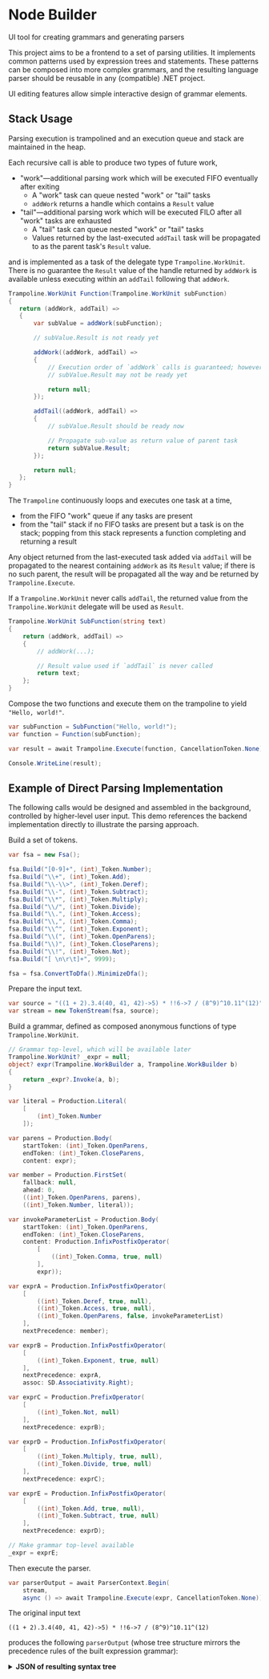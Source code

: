 # Node Builder
UI tool for creating grammars and generating parsers

This project aims to be a frontend to a set of parsing utilities. It implements common patterns used by expression trees and statements. These patterns can be composed into more complex grammars, and the resulting language parser should be reusable in any (compatible) .NET project.

UI editing features allow simple interactive design of grammar elements.

## Stack Usage

Parsing execution is trampolined and an execution queue and stack are maintained in the heap.

Each recursive call is able to produce two types of future work,
 * "work"&mdash;additional parsing work which will be executed FIFO eventually after exiting
   - A "work" task can queue nested "work" or "tail" tasks
   - `addWork` returns a handle which contains a `Result` value
 * "tail"&mdash;additional parsing work which will be executed FILO after all "work" tasks are exhausted
   - A "tail" task can queue nested "work" or "tail" tasks
   - Values returned by the last-executed `addTail` task will be propagated to as the parent task's `Result` value.

 and is implemented as a task of the delegate type `Trampoline.WorkUnit`. There is no guarantee the `Result` value of the handle returned by `addWork` is available unless executing within an `addTail` following that `addWork`.

 ```csharp
Trampoline.WorkUnit Function(Trampoline.WorkUnit subFunction)
{
    return (addWork, addTail) =>
    {
        var subValue = addWork(subFunction);

        // subValue.Result is not ready yet

        addWork((addWork, addTail) =>
        {
            // Execution order of `addWork` calls is guaranteed; however,
            // subValue.Result may not be ready yet

            return null;
        });

        addTail((addWork, addTail) =>
        {
            // subValue.Result should be ready now

            // Propagate sub-value as return value of parent task
            return subValue.Result;
        });

        return null;
    };
}
 ```

The `Trampoline` continuously loops and executes one task at a time,
 * from the FIFO "work" queue if any tasks are present
 * from the "tail" stack if no FIFO tasks are present but a task is on the stack; popping from this stack represents a function completing and returning a result

Any object returned from the last-executed task added via `addTail` will be propagated to the nearest containing `addWork` as its `Result` value; if there is no such parent, the result will be propagated all the way and be returned by `Trampoline.Execute`.

If a `Trampoline.WorkUnit` never calls `addTail`, the returned value from the `Trampoline.WorkUnit` delegate will be used as `Result`.

```csharp
Trampoline.WorkUnit SubFunction(string text)
{
    return (addWork, addTail) =>
    {
        // addWork(...);

        // Result value used if `addTail` is never called
        return text;
    };
}
```

Compose the two functions and execute them on the trampoline to yield `"Hello, world!"`.

```csharp
var subFunction = SubFunction("Hello, world!");
var function = Function(subFunction);

var result = await Trampoline.Execute(function, CancellationToken.None);

Console.WriteLine(result);
```

## Example of Direct Parsing Implementation
The following calls would be designed and assembled in the background, controlled by higher-level user input. This demo references the backend implementation directly to illustrate the parsing approach.

Build a set of tokens.
```csharp
var fsa = new Fsa();

fsa.Build("[0-9]+", (int)_Token.Number);
fsa.Build("\\+", (int)_Token.Add);
fsa.Build("\\-\\>", (int)_Token.Deref);
fsa.Build("\\-", (int)_Token.Subtract);
fsa.Build("\\*", (int)_Token.Multiply);
fsa.Build("\\/", (int)_Token.Divide);
fsa.Build("\\.", (int)_Token.Access);
fsa.Build("\\,", (int)_Token.Comma);
fsa.Build("\\^", (int)_Token.Exponent);
fsa.Build("\\(", (int)_Token.OpenParens);
fsa.Build("\\)", (int)_Token.CloseParens);
fsa.Build("\\!", (int)_Token.Not);
fsa.Build("[ \n\r\t]+", 9999);

fsa = fsa.ConvertToDfa().MinimizeDfa();
```

Prepare the input text.
```csharp
var source = "((1 + 2).3.4(40, 41, 42)->5) * !!6->7 / (8^9)^10.11^(12)";
var stream = new TokenStream(fsa, source);
```

Build a grammar, defined as composed anonymous functions of type `Trampoline.WorkUnit`.
```csharp
// Grammar top-level, which will be available later
Trampoline.WorkUnit? _expr = null;
object? expr(Trampoline.WorkBuilder a, Trampoline.WorkBuilder b)
{
    return _expr?.Invoke(a, b);
}

var literal = Production.Literal(
    [
        (int)_Token.Number
    ]);

var parens = Production.Body(
    startToken: (int)_Token.OpenParens,
    endToken: (int)_Token.CloseParens,
    content: expr);

var member = Production.FirstSet(
    fallback: null,
    ahead: 0,
    ((int)_Token.OpenParens, parens),
    ((int)_Token.Number, literal));

var invokeParameterList = Production.Body(
    startToken: (int)_Token.OpenParens,
    endToken: (int)_Token.CloseParens,
    content: Production.InfixPostfixOperator(
        [
            ((int)_Token.Comma, true, null)
        ],
        expr));

var exprA = Production.InfixPostfixOperator(
    [
        ((int)_Token.Deref, true, null),
        ((int)_Token.Access, true, null),
        ((int)_Token.OpenParens, false, invokeParameterList)
    ],
    nextPrecedence: member);

var exprB = Production.InfixPostfixOperator(
    [
        ((int)_Token.Exponent, true, null)
    ],
    nextPrecedence: exprA,
    assoc: SD.Associativity.Right);

var exprC = Production.PrefixOperator(
    [
        ((int)_Token.Not, null)
    ],
    nextPrecedence: exprB);

var exprD = Production.InfixPostfixOperator(
    [
        ((int)_Token.Multiply, true, null),
        ((int)_Token.Divide, true, null)
    ],
    nextPrecedence: exprC);

var exprE = Production.InfixPostfixOperator(
    [
        ((int)_Token.Add, true, null),
        ((int)_Token.Subtract, true, null)
    ],
    nextPrecedence: exprD);

// Make grammar top-level available
_expr = exprE;
```

Then execute the parser.
```csharp
var parserOutput = await ParserContext.Begin(
    stream,
    async () => await Trampoline.Execute(expr, CancellationToken.None));
```

The original input text
```
((1 + 2).3.4(40, 41, 42)->5) * !!6->7 / (8^9)^10.11^(12)
```

produces the following `parserOutput` (whose tree structure mirrors the precedence rules of the built expression grammar):
<details> 
  <summary><b>JSON of resulting syntax tree</b></summary>

```json
{
  "Assoc": "Left",
  "Members": [
    {
      "OpToken": 0,
      "OpText": "",
      "Value": {
        "Assoc": "Left",
        "Members": [
          {
            "OpToken": 0,
            "OpText": "",
            "Value": {
              "Assoc": "Left",
              "Members": [
                {
                  "OpToken": 0,
                  "OpText": "",
                  "Value": {
                    "Token": 1,
                    "Text": "1"
                  },
                  "Data": null
                },
                {
                  "OpToken": 2,
                  "OpText": "+",
                  "Value": {
                    "Token": 1,
                    "Text": "2"
                  },
                  "Data": null
                }
              ]
            },
            "Data": null
          },
          {
            "OpToken": 7,
            "OpText": ".",
            "Value": {
              "Token": 1,
              "Text": "3"
            },
            "Data": null
          },
          {
            "OpToken": 7,
            "OpText": ".",
            "Value": {
              "Token": 1,
              "Text": "4"
            },
            "Data": null
          },
          {
            "OpToken": 10,
            "OpText": "(",
            "Value": null,
            "Data": {
              "Assoc": "Left",
              "Members": [
                {
                  "OpToken": 0,
                  "OpText": "",
                  "Value": {
                    "Token": 1,
                    "Text": "40"
                  },
                  "Data": null
                },
                {
                  "OpToken": 8,
                  "OpText": ",",
                  "Value": {
                    "Token": 1,
                    "Text": "41"
                  },
                  "Data": null
                },
                {
                  "OpToken": 8,
                  "OpText": ",",
                  "Value": {
                    "Token": 1,
                    "Text": "42"
                  },
                  "Data": null
                }
              ]
            }
          },
          {
            "OpToken": 6,
            "OpText": "->",
            "Value": {
              "Token": 1,
              "Text": "5"
            },
            "Data": null
          }
        ]
      },
      "Data": null
    },
    {
      "OpToken": 4,
      "OpText": "*",
      "Value": {
        "OpToken": 12,
        "OpText": "!",
        "Value": {
          "OpToken": 12,
          "OpText": "!",
          "Value": {
            "Assoc": "Left",
            "Members": [
              {
                "OpToken": 0,
                "OpText": "",
                "Value": {
                  "Token": 1,
                  "Text": "6"
                },
                "Data": null
              },
              {
                "OpToken": 6,
                "OpText": "->",
                "Value": {
                  "Token": 1,
                  "Text": "7"
                },
                "Data": null
              }
            ]
          },
          "Data": null
        },
        "Data": null
      },
      "Data": null
    },
    {
      "OpToken": 5,
      "OpText": "/",
      "Value": {
        "Assoc": "Right",
        "Members": [
          {
            "OpToken": 0,
            "OpText": "",
            "Value": {
              "Assoc": "Right",
              "Members": [
                {
                  "OpToken": 0,
                  "OpText": "",
                  "Value": {
                    "Token": 1,
                    "Text": "8"
                  },
                  "Data": null
                },
                {
                  "OpToken": 9,
                  "OpText": "^",
                  "Value": {
                    "Token": 1,
                    "Text": "9"
                  },
                  "Data": null
                }
              ]
            },
            "Data": null
          },
          {
            "OpToken": 9,
            "OpText": "^",
            "Value": {
              "Assoc": "Left",
              "Members": [
                {
                  "OpToken": 0,
                  "OpText": "",
                  "Value": {
                    "Token": 1,
                    "Text": "10"
                  },
                  "Data": null
                },
                {
                  "OpToken": 7,
                  "OpText": ".",
                  "Value": {
                    "Token": 1,
                    "Text": "11"
                  },
                  "Data": null
                }
              ]
            },
            "Data": null
          },
          {
            "OpToken": 9,
            "OpText": "^",
            "Value": {
              "Token": 1,
              "Text": "12"
            },
            "Data": null
          }
        ]
      },
      "Data": null
    }
  ]
}
```

</details>